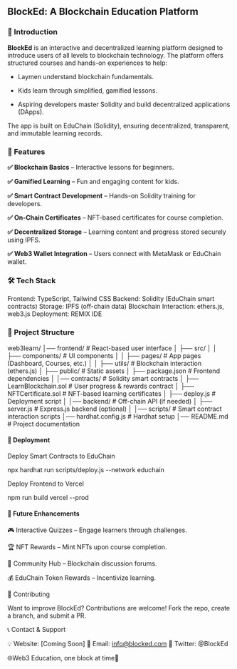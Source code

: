 ## BlockEd: A Blockchain Education Platform

### 🚀 Introduction

**BlockEd** is an interactive and decentralized learning platform designed to introduce users of all levels to blockchain technology. The platform offers structured courses and hands-on experiences to help:

- Laymen understand blockchain fundamentals.

- Kids learn through simplified, gamified lessons.

- Aspiring developers master Solidity and build decentralized applications (DApps).

The app is built on EduChain (Solidity), ensuring decentralized, transparent, and immutable learning records.

### 🌟 Features

**✅ Blockchain Basics** – Interactive lessons for beginners.

**✅ Gamified Learning** – Fun and engaging content for kids.

**✅ Smart Contract Development** – Hands-on Solidity training for developers.

**✅ On-Chain Certificates** – NFT-based certificates for course completion.

**✅ Decentralized Storage** – Learning content and progress stored securely using IPFS.

**✅ Web3 Wallet Integration** – Users connect with MetaMask or EduChain wallet.

### 🛠️ Tech Stack

Frontend: TypeScript, Tailwind CSS
Backend: Solidity (EduChain smart contracts)
Storage: IPFS (off-chain data)
Blockchain Interaction: ethers.js, web3.js
Deployment: REMIX IDE

### 📂 Project Structure

web3learn/
│── frontend/ # React-based user interface
│ ├── src/
│ │ ├── components/ # UI components
│ │ ├── pages/ # App pages (Dashboard, Courses, etc.)
│ │ ├── utils/ # Blockchain interaction (ethers.js)
│ ├── public/ # Static assets
│ ├── package.json # Frontend dependencies
│
│── contracts/ # Solidity smart contracts
│ ├── LearnBlockchain.sol # User progress & rewards contract
│ ├── NFTCertificate.sol # NFT-based learning certificates
│ ├── deploy.js # Deployment script
│
│── backend/ # Off-chain API (if needed)
│ ├── server.js # Express.js backend (optional)
│
│── scripts/ # Smart contract interaction scripts
│── hardhat.config.js # Hardhat setup
│── README.md # Project documentation

#### 🚀 Deployment

Deploy Smart Contracts to EduChain

npx hardhat run scripts/deploy.js --network educhain

Deploy Frontend to Vercel

npm run build
vercel --prod

#### 📌 Future Enhancements

🎮 Interactive Quizzes – Engage learners through challenges.

🏆 NFT Rewards – Mint NFTs upon course completion.

📖 Community Hub – Blockchain discussion forums.

💰 EduChain Token Rewards – Incentivize learning.

🤝 Contributing

Want to improve BlockEd? Contributions are welcome! Fork the repo, create a branch, and submit a PR.

📞 Contact & Support

💡 Website: [Coming Soon]
📧 Email: info@blocked.com
📢 Twitter: @BlockEd

🌐Web3 Education, one block at time🚀
